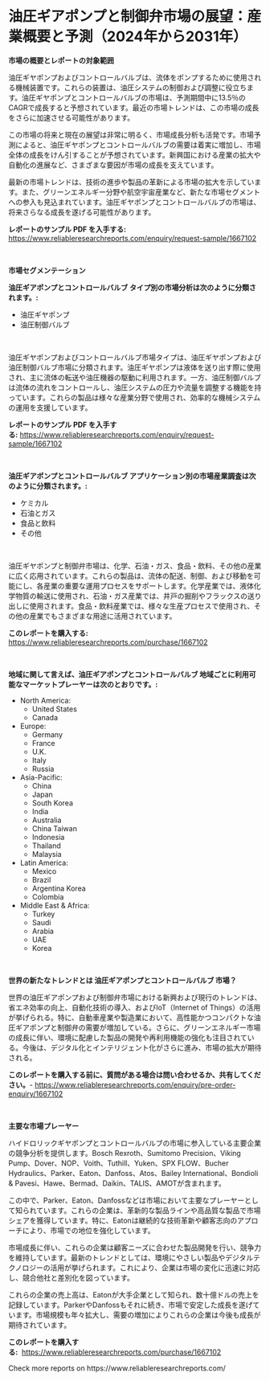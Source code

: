 <p><h1>油圧ギアポンプと制御弁市場の展望：産業概要と予測（2024年から2031年）</h1></p><p><strong>市場の概要とレポートの対象範囲</strong></p>
<p><p>油圧ギヤポンプおよびコントロールバルブは、流体をポンプするために使用される機械装置です。これらの装置は、油圧システムの制御および調整に役立ちます。油圧ギヤポンプとコントロールバルブの市場は、予測期間中に13.5％のCAGRで成長すると予想されています。最近の市場トレンドは、この市場の成長をさらに加速させる可能性があります。</p><p>この市場の将来と現在の展望は非常に明るく、市場成長分析も活発です。市場予測によると、油圧ギヤポンプとコントロールバルブの需要は着実に増加し、市場全体の成長をけん引することが予想されています。新興国における産業の拡大や自動化の進展など、さまざまな要因が市場の成長を支えています。</p><p>最新の市場トレンドは、技術の進歩や製品の革新による市場の拡大を示しています。また、グリーンエネルギー分野や航空宇宙産業など、新たな市場セグメントへの参入も見込まれています。油圧ギヤポンプとコントロールバルブの市場は、将来さらなる成長を遂げる可能性があります。</p></p>
<p><strong>レポートのサンプル PDF を入手する:</strong> <a href="https://www.reliableresearchreports.com/enquiry/request-sample/1667102">https://www.reliableresearchreports.com/enquiry/request-sample/1667102</a></p>
<p>&nbsp;</p>
<p><strong>市場セグメンテーション</strong></p>
<p><strong>油圧ギアポンプとコントロールバルブ タイプ別の市場分析は次のように分類されます。:</strong></p>
<p><ul><li>油圧ギヤポンプ</li><li>油圧制御バルブ</li></ul></p>
<p>&nbsp;</p>
<p><p>油圧ギヤポンプおよびコントロールバルブ市場タイプは、油圧ギヤポンプおよび油圧制御バルブ市場に分類されます。油圧ギヤポンプは液体を送り出す際に使用され、主に流体の転送や油圧機器の駆動に利用されます。一方、油圧制御バルブは流体の流れをコントロールし、油圧システムの圧力や流量を調整する機能を持っています。これらの製品は様々な産業分野で使用され、効率的な機械システムの運用を支援しています。</p></p>
<p><strong>レポートのサンプル PDF を入手する:</strong>&nbsp;<a href="https://www.reliableresearchreports.com/enquiry/request-sample/1667102">https://www.reliableresearchreports.com/enquiry/request-sample/1667102</a></p>
<p>&nbsp;</p>
<p><strong> 油圧ギアポンプとコントロールバルブ アプリケーション別の市場産業調査は次のように分類されます。:</strong></p>
<p><ul><li>ケミカル</li><li>石油とガス</li><li>食品と飲料</li><li>その他</li></ul></p>
<p>&nbsp;</p>
<p><p>油圧ギヤポンプと制御弁市場は、化学、石油・ガス、食品・飲料、その他の産業に広く応用されています。これらの製品は、流体の配送、制御、および移動を可能にし、各産業の重要な運用プロセスをサポートします。化学産業では、液体化学物質の輸送に使用され、石油・ガス産業では、井戸の掘削やフラックスの送り出しに使用されます。食品・飲料産業では、様々な生産プロセスで使用され、その他の産業でもさまざまな用途に活用されています。</p></p>
<p><strong>このレポートを購入する:</strong>&nbsp; <a href="https://www.reliableresearchreports.com/purchase/1667102">https://www.reliableresearchreports.com/purchase/1667102</a></p>
<p>&nbsp;</p>
<p><strong>地域に関して言えば、油圧ギアポンプとコントロールバルブ 地域ごとに利用可能なマーケットプレーヤーは次のとおりです。:</strong></p>
<p><ul>
    <li>
        North America:
        <ul>
            <li>United States</li>
            <li>Canada</li>
        </ul>
    </li>
    <li>
        Europe:
        <ul>
            <li>Germany</li>
            <li>France</li>
            <li>U.K.</li>
            <li>Italy</li>
            <li>Russia</li>
        </ul>
    </li>
    <li>
        Asia-Pacific:
        <ul>
            <li>China</li>
            <li>Japan</li>
            <li>South Korea</li>
            <li>India</li>
            <li>Australia</li>
            <li>China Taiwan</li>
            <li>Indonesia</li>
            <li>Thailand</li>
            <li>Malaysia</li>
        </ul>
    </li>
    <li>
        Latin America:
        <ul>
            <li>Mexico</li>
            <li>Brazil</li>
            <li>Argentina Korea</li>
            <li>Colombia</li>
        </ul>
    </li>
    <li>
        Middle East & Africa:
        <ul>
            <li>Turkey</li>
            <li>Saudi</li>
            <li>Arabia</li>
            <li>UAE</li>
            <li>Korea</li>
        </ul>
    </li>
    </ul></p>
<p>&nbsp;</p>
<p><strong>世界の新たなトレンドとは 油圧ギアポンプとコントロールバルブ 市場？</strong></p>
<p><p>世界の油圧ギアポンプおよび制御弁市場における新興および現行のトレンドは、省エネ効率の向上、自動化技術の導入、およびIoT（Internet of Things）の活用が挙げられる。特に、自動車産業や製造業において、高性能かつコンパクトな油圧ギアポンプと制御弁の需要が増加している。さらに、グリーンエネルギー市場の成長に伴い、環境に配慮した製品の開発や再利用機能の強化も注目されている。今後は、デジタル化とインテリジェント化がさらに進み、市場の拡大が期待される。</p></p>
<p><strong>このレポートを購入する前に、質問がある場合は問い合わせるか、共有してください。</strong>- <a href="https://www.reliableresearchreports.com/enquiry/pre-order-enquiry/1667102">https://www.reliableresearchreports.com/enquiry/pre-order-enquiry/1667102</a></p>
<p>&nbsp;</p>
<p><strong>主要な市場プレーヤー</strong></p>
<p><p>ハイドロリックギヤポンプとコントロールバルブの市場に参入している主要企業の競争分析を提供します。Bosch Rexroth、Sumitomo Precision、Viking Pump、Dover、NOP、Voith、Tuthill、Yuken、SPX FLOW、Bucher Hydraulics、Parker、Eaton、Danfoss、Atos、Bailey International、Bondioli & Pavesi、Hawe、Bermad、Daikin、TALIS、AMOTが含まれます。</p><p>この中で、Parker、Eaton、Danfossなどは市場において主要なプレーヤーとして知られています。これらの企業は、革新的な製品ラインや高品質な製品で市場シェアを獲得しています。特に、Eatonは継続的な技術革新や顧客志向のアプローチにより、市場での地位を強化しています。</p><p>市場成長に伴い、これらの企業は顧客ニーズに合わせた製品開発を行い、競争力を維持しています。最新のトレンドとしては、環境にやさしい製品やデジタルテクノロジーの活用が挙げられます。これにより、企業は市場の変化に迅速に対応し、競合他社と差別化を図っています。</p><p>これらの企業の売上高は、Eatonが大手企業として知られ、数十億ドルの売上を記録しています。ParkerやDanfossもそれに続き、市場で安定した成長を遂げています。市場規模も年々拡大し、需要の増加によりこれらの企業は今後も成長が期待されています。</p></p>
<p><strong>このレポートを購入する:</strong>&nbsp;&nbsp;<a href="https://www.reliableresearchreports.com/purchase/1667102">https://www.reliableresearchreports.com/purchase/1667102</a></p>
<p>Check more reports on https://www.reliableresearchreports.com/</p>